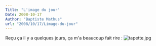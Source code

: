 ```yaml
---
Title: "L'image du jour"
Date: 2008-10-17
Author: "Baptiste Mathus"
url: "2008/10/17/Limage-du-jour"
---
```




Reçu ça il y a quelques jours, ça m'a beaucoup fait rire :
![tapette.jpg](/dotclear/public/images/tapette.jpg)

